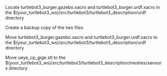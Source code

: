Locate turtlebot3_burger.gazebo.xacro and turtlebot3_burger.urdf.xacro in the $(your_turtlebot3_ws)/src/turtlebot3/turtlebot3_description/urdf directory

Create a backup copy of the two files

Move turtlebot3_burger.gazebo.xacro and turtlebot3_burger.urdf.xacro to the $(your_turtlebot3_ws)/src/turtlebot3/turtlebot3_description/urdf directory

Move ueye_cp_gige.stl to the $(your_turtlebot3_ws)/src/turtlebot3/turtlebot3_description/meshes/sensors directory

